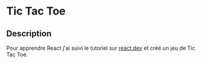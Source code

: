 # Tic Tac Toe

## Description

Pour apprendre React j'ai suivi le tutoriel sur [react.dev](https://react.dev/learn/tutorial-tic-tac-toe) et créé un jeu de Tic Tac Toe.